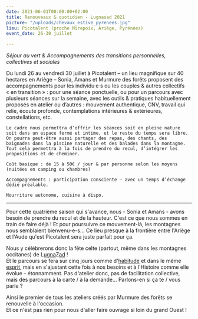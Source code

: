```yaml
---
date: 2021-06-01T00:00:00+02:00
title: Renouveaux & quotidien - Lugnasad 2021
picture: "/uploads/chevaux_estive_pyrenees.jpg"
lieu: Picotalent (proche Mirepoix, Ariège, Pyrénées)
event_date: 26-30 juillet

---
```

_Séjour au vert & Accompagnements des transitions personnelles, collectives et sociales_

Du lundi 26 au vendredi 30 juillet à Picotalent – un lieu magnifique sur 40 hectares en Ariège – Sonia, Amans et Murmure des forêts proposent des accompagnements pour les individu·e·s ou les couples & autres collectifs « en transition » : pour une séance ponctuelle, ou pour un parcours avec plusieurs séances sur la semaine, avec les outils & pratiques habituellement proposés en atelier ou d’autres : mouvement authentique, CNV, travail qui relie, écoute profonde, contemplations intérieures & extérieures, constellations, etc. 

	Le cadre nous permettra d’offrir les séances soit en pleine nature soit dans un espace fermé et intime, et le reste du temps sera libre. On pourra peut-être aussi partager des repas, des chants, des baignades dans la piscine naturelle et des balades dans la montagne. Tout cela permettra à la fois de prendre du recul, d’intégrer les propositions et de cheminer. 

	Coût basique : de 15 à 50€ / jour & par personne selon les moyens (nuitées en camping ou chambres)

	Accompagnements : participation consciente – avec un temps d’échange dédié préalable.

	Nourriture autonome, cuisine à dispo.

***

Pour cette quatrième saison qui s'avance, nous - Sonia et Amans - avons besoin de prendre du recul et de la hauteur. C'est ce que nous sommes en train de faire déjà ! Et pour poursuivre ce mouvement-là, les montagnes nous semblaient bienvenu-e-s... Ce lieu presque à la frontière entre l'Ariège et l'Aude qu'est Picotalent sera juste parfait pour ça.

Nous y célébrerons donc la fête celte (partout, même dans les montagnes occitanes) de L[ugna](https://fr.wikipedia.org/wiki/Lugnasad)Z[ad](https://zad.nadir.org/) !   
Et le parcours se fera sur cinq jours comme d'[habitude](https://www.murmuredesforets.fr/actualite/quotidien-renouveau-2020-07/) et dans le même [esprit](https://www.murmuredesforets.fr/article/quotidien-renouveau/), mais en s'ajustant cette fois à nos besoins et à l'Histoire comme elle évolue - étonnamment. Pas d'atelier donc, pas de facilitation collective, mais des parcours à la carte / à la demande... Parlons-en si ça te / vous parle ?

Ainsi le premier de tous les ateliers créés par Murmure des forêts se renouvelle à l'occasion.   
Et ce n'est pas rien pour nous d'aller faire ouvrage si loin du grand Ouest !